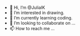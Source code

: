 - 👋 Hi, I’m @JuliaIK
- 👀 I’m interested in drawing.
- 🌱 I’m currently learning coding.
- 💞️ I’m looking to collaborate on ...
- 📫 How to reach me ...

<!---
JuliaIK/JuliaIK is a ✨ special ✨ repository because its `README.md` (this file) appears on your GitHub profile.
You can click the Preview link to take a look at your changes.
--->
